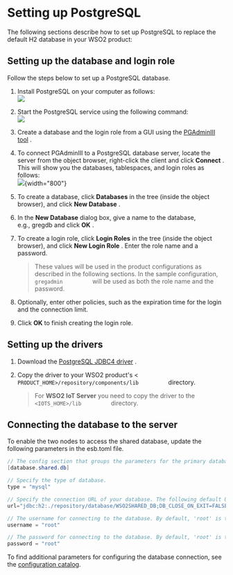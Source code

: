 # Setting up PostgreSQL

The following sections describe how to set up PostgreSQL to replace the
default H2 database in your WSO2 product:

## Setting up the database and login role

Follow the steps below to set up a PostgreSQL database.

1.  Install PostgreSQL on your computer as follows:  
    ![](attachments/53125515/53287605.png)
2.  Start the PostgreSQL service using the following command:  
    ![](attachments/53125515/53287604.png)
3.  Create a database and the login role from a GUI using the
    [PGAdminIII tool](http://www.pgadmin.org/download/) .
4.  To connect PGAdminIII to a PostgreSQL database server, locate the
    server from the object browser, right-click the client and click
    **Connect** . This will show you the databases, tablespaces, and
    login roles as follows:  
    ![](attachments/53125515/53287590.png){width="800"}
5.  To create a database, click **Databases** in the tree (inside the
    object browser), and click **New Database** .
6.  In the **New Database** dialog box, give a name to the database,
    e.g., gregdb and click **OK** .
7.  To create a login role, click **Login Roles** in the tree (inside
    the object browser), and click **New Login Role** . Enter the role
    name and a password.

    > These values will be used in the product configurations as described
        in the following sections. In the sample configuration,
        `           gregadmin          ` will be used as both the role name
        and the password.
    

8.  Optionally, enter other policies, such as the expiration time for
    the login and the connection limit.
9.  Click **OK** to finish creating the login role.

## Setting up the drivers

1.  Download the [PostgreSQL JDBC4
    driver](http://jdbc.postgresql.org/download.html) .
2.  Copy the driver to your WSO2 product's \<
    `           PRODUCT_HOME>/repository/components/lib          `
    directory.

    > For **WSO2 IoT Server** you need to copy the driver to the
        `           <IOTS_HOME>/lib          ` directory.
    

## Connecting the database to the server

To enable the two nodes to access the shared database, update the following parameters in the esb.toml file.

``` Java
// The config section that groups the parameters for the primary database that will be shared by both product nodes in the cluster.
[database.shared.db]

// Specify the type of database.
type = "mysql"

// Specify the connection URL of your database. The following default URL connects to the H2 database that is shipped with the product.
url="jdbc:h2:./repository/database/WSO2SHARED_DB;DB_CLOSE_ON_EXIT=FALSE;LOCK_TIMEOUT=60000"

// The username for connecting to the database. By default, 'root' is the MySQL username.
username = "root"

// The password for connecting to the database. By default, 'root' is the MySQL password.
password = "root"

```

To find additional parameters for configuring the database connection, see the [configuration catalog](../ref/config_catalog.md#connecting-to-the-user-store).
